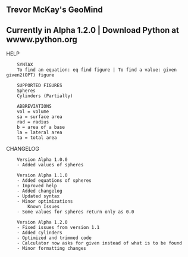 Trevor McKay's GeoMind
-------------------------------------------------------------------------------

Currently in Alpha 1.2.0 | Download Python at wwww.python.org
-------------------------------------------------------------------------------

HELP

        SYNTAX 
        To find an equation: eq find figure | To find a value: given given2(OPT) figure
      
        SUPPORTED FIGURES 
        Spheres 
        Cylinders (Partially) 
      
        ABBREVIATIONS 
        vol = volume 
        sa = surface area 
        rad = radius 
        b = area of a base 
        la = lateral area 
        ta = total area 

CHANGELOG

        Version Alpha 1.0.0 
        - Added values of spheres 
          
        Version Alpha 1.1.0 
        - Added equations of spheres 
        - Improved help 
        - Added changelog 
        - Updated syntax 
        - Minor optimizations 
            Known Issues 
        - Some values for spheres return only as 0.0 
          
        Version Alpha 1.2.0 
        - Fixed issues from version 1.1 
        - Added cylinders 
        - Optimized and trimmed code 
        - Calculator now asks for given instead of what is to be found 
        - Minor formatting changes 
